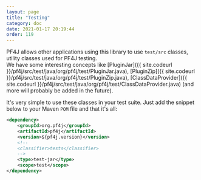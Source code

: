 ```yaml
---
layout: page
title: "Testing"
category: doc
date: 2021-01-17 20:19:44
order: 119
---
```


PF4J allows other applications using this library to use `test/src` classes, utility classes used for PF4J testing.  
We have some interesting concepts like [PluginJar]({{ site.codeurl }}/pf4j/src/test/java/org/pf4j/test/PluginJar.java), 
[PluginZip]({{ site.codeurl }}/pf4j/src/test/java/org/pf4j/test/PluginZip.java), 
[ClassDataProvider]({{ site.codeurl }}/pf4j/src/test/java/org/pf4j/test/ClassDataProvider.java) (and more will probably be added in the future).

It's very simple to use these classes in your test suite.
Just add the snippet below to your Maven `POM` file and that it's all:
```xml
<dependency>
    <groupId>org.pf4j</groupId>
    <artifactId>pf4j</artifactId>
    <version>${pf4j.version}</version>
    <!--            
    <classifier>tests</classifier>
    -->
    <type>test-jar</type>
    <scope>test</scope>
</dependency>
```
